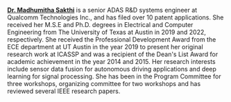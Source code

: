 **[Dr. Madhumitha Sakthi](https://www.linkedin.com/in/madhusakthi)** is a senior ADAS R&D systems engineer at Qualcomm Technologies Inc., and has filed over 10 patent applications. She received her M.S.E and Ph.D. degrees in Electrical and Computer Engineering from The University of Texas at Austin in 2019 and 2022, respectively. She received the Professional Development Award from the ECE department at UT Austin in the year 2019 to present her original research work at ICASSP and was a recipient of the Dean's List Award for academic achievement in the year 2014 and 2015. Her research interests include sensor data fusion for autonomous driving applications and deep learning for signal processing. She has been in the Program Committee for three workshops, organizing committee for two workshops and has reviewed several IEEE research papers.